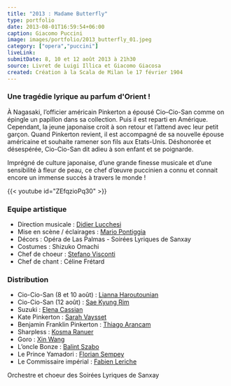 ```yaml
---
title: "2013 : Madame Butterfly"
type: portfolio
date: 2013-08-01T16:59:54+06:00
caption: Giacomo Puccini
image: images/portfolio/2013_butterfly_01.jpeg
category: ["opera","puccini"]
liveLink: 
submitDate: 8, 10 et 12 août 2013 à 21h30
source: Livret de Luigi Illica et Giacomo Giacosa
created: Création à la Scala de Milan le 17 février 1904
---
```


### Une tragédie lyrique au parfum d'Orient !

À Nagasaki, l’officier américain Pinkerton a épousé Cio–Cio-San comme on épingle un papillon dans sa collection. Puis il est reparti en Amérique. Cependant, la jeune japonaise croit à son retour et l’attend avec leur petit garçon. Quand Pinkerton revient, il est accompagné de sa nouvelle épouse américaine et souhaite ramener son fils aux Etats-Unis. Déshonorée et désespérée, Cio-Cio-San dit adieu à son enfant et se poignarde.

Imprégné de culture japonaise, d’une grande finesse musicale et d’une sensibilité à fleur de peau, ce chef d’œuvre puccinien a connu et connait encore un immense succès à travers le monde !


{{< youtube id="ZEfqzioPq30" >}}

### Equipe artistique


- Direction musicale : [Didier Lucchesi](/artists/didier_lucchesi/)
- Mise en scène / éclairages : [Mario Pontiggia](/artists/mario_pontiggia/)
- Décors : Opéra de Las Palmas - Soirées Lyriques de Sanxay	
- Costumes : Shizuko Omachi	
- Chef de choeur : [Stefano Visconti](/artists/stefano_visconti/)
- Chef de chant : Céline Frétard

### Distribution

- Cio-Cio-San (8 et 10 août) : [Lianna Haroutounian](/artists/lianna_haroutounian/)
- Cio-Cio-San (12 août) : [Sae Kyung Rim](/artists/sae_kyung_rim/)
- Suzuki : [Elena Cassian](/artists/elena_cassian/)
- Kate Pinkerton : [Sarah Vaysset](/artists/sarah_vaysset/)
- Benjamin Franklin Pinkerton : [Thiago Arancam](/artists/thiago_arancam/)
- Sharpless : [Kosma Ranuer](/artists/kosma_ranuer/)
- Goro : [Xin Wang](/artists/xin_wang/)
- L’oncle Bonze : [Balint Szabo](/artists/balint_szabo/)
- Le Prince Yamadori : [Florian Sempey](/artists/florian_sempey/)
- Le Commissaire impérial : [Fabien Leriche](/artists/fabien_leriche/)


Orchestre et choeur des Soirées Lyriques de Sanxay
